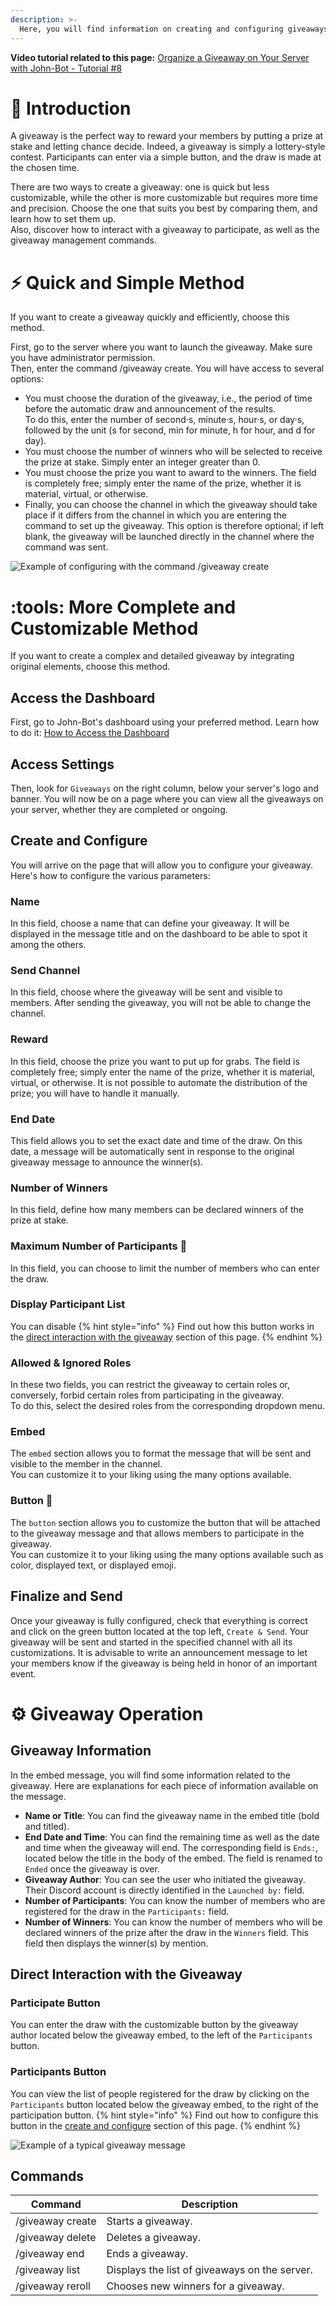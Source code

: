 ```yaml
---
description: >-
  Here, you will find information on creating and configuring giveaways or contests.
---
```


**Video tutorial related to this page:** [Organize a Giveaway on Your Server with John-Bot - Tutorial #8](https://youtu.be/UsfRXtH8Rcg)

# :rocket: Introduction
A giveaway is the perfect way to reward your members by putting a prize at stake and letting chance decide. Indeed, a giveaway is simply a lottery-style contest. Participants can enter via a simple button, and the draw is made at the chosen time.

There are two ways to create a giveaway: one is quick but less customizable, while the other is more customizable but requires more time and precision. Choose the one that suits you best by comparing them, and learn how to set them up.
<br/> Also, discover how to interact with a giveaway to participate, as well as the giveaway management commands.

# :zap: Quick and Simple Method
If you want to create a giveaway quickly and efficiently, choose this method.

First, go to the server where you want to launch the giveaway. Make sure you have administrator permission.
<br/> Then, enter the command /giveaway create. You will have access to several options:
* You must choose the duration of the giveaway, i.e., the period of time before the automatic draw and announcement of the results.
<br/> To do this, enter the number of second·s, minute·s, hour·s, or day·s, followed by the unit (s for second, min for minute, h for hour, and d for day).
* You must choose the number of winners who will be selected to receive the prize at stake. Simply enter an integer greater than 0.
* You must choose the prize you want to award to the winners. The field is completely free; simply enter the name of the prize, whether it is material, virtual, or otherwise.
* Finally, you can choose the channel in which the giveaway should take place if it differs from the channel in which you are entering the command to set up the giveaway. This option is therefore optional; if left blank, the giveaway will be launched directly in the channel where the command was sent.

![Example of configuring with the command /giveaway create](../../.gitbook/assets/giveaway_command_create.png)

# :tools: More Complete and Customizable Method
If you want to create a complex and detailed giveaway by integrating original elements, choose this method.

## Access the Dashboard
First, go to John-Bot's dashboard using your preferred method. Learn how to do it: [How to Access the Dashboard](../../guide/base.md#pushpin-access-the-dashboard)

## Access Settings
Then, look for `Giveaways` on the right column, below your server's logo and banner. You will now be on a page where you can view all the giveaways on your server, whether they are completed or ongoing.

## Create and Configure
You will arrive on the page that will allow you to configure your giveaway. Here's how to configure the various parameters:

### Name
In this field, choose a name that can define your giveaway. It will be displayed in the message title and on the dashboard to be able to spot it among the others.

### Send Channel
In this field, choose where the giveaway will be sent and visible to members. After sending the giveaway, you will not be able to change the channel.

### Reward
In this field, choose the prize you want to put up for grabs. The field is completely free; simply enter the name of the prize, whether it is material, virtual, or otherwise. It is not possible to automate the distribution of the prize; you will have to handle it manually.

### End Date
This field allows you to set the exact date and time of the draw. On this date, a message will be automatically sent in response to the original giveaway message to announce the winner(s).

### Number of Winners
In this field, define how many members can be declared winners of the prize at stake.

### Maximum Number of Participants :gem:
In this field, you can choose to limit the number of members who can enter the draw.

### Display Participant List
You can disable
{% hint style="info" %} Find out how this button works in the [direct interaction with the giveaway](../../usage/fonctionnalites/giveaway.md#interaction-directe-avec-le-giveaway) section of this page. {% endhint %}

### Allowed & Ignored Roles
In these two fields, you can restrict the giveaway to certain roles or, conversely, forbid certain roles from participating in the giveaway.
<br/> To do this, select the desired roles from the corresponding dropdown menu.

### Embed
The `embed` section allows you to format the message that will be sent and visible to the member in the channel.
<br/> You can customize it to your liking using the many options available.

### Button :gem:
The `button` section allows you to customize the button that will be attached to the giveaway message and that allows members to participate in the giveaway.
<br/> You can customize it to your liking using the many options available such as color, displayed text, or displayed emoji.

## Finalize and Send
Once your giveaway is fully configured, check that everything is correct and click on the green button located at the top left, `Create & Send`. Your giveaway will be sent and started in the specified channel with all its customizations. It is advisable to write an announcement message to let your members know if the giveaway is being held in honor of an important event.

# :gear: Giveaway Operation
## Giveaway Information
In the embed message, you will find some information related to the giveaway. Here are explanations for each piece of information available on the message.
- **Name or Title**: You can find the giveaway name in the embed title (bold and titled).
- **End Date and Time**: You can find the remaining time as well as the date and time when the giveaway will end. The corresponding field is `Ends:`, located below the title in the body of the embed. The field is renamed to `Ended` once the giveaway is over.
- **Giveaway Author**: You can see the user who initiated the giveaway. Their Discord account is directly identified in the `Launched by:` field.
- **Number of Participants**: You can know the number of members who are registered for the draw in the `Participants:` field.
- **Number of Winners**: You can know the number of members who will be declared winners of the prize after the draw in the `Winners` field. This field then displays the winner(s) by mention.

## Direct Interaction with the Giveaway
### Participate Button
You can enter the draw with the customizable button by the giveaway author located below the giveaway embed, to the left of the `Participants` button.

### Participants Button
You can view the list of people registered for the draw by clicking on the `Participants` button located below the giveaway embed, to the right of the participation button.
{% hint style="info" %} Find out how to configure this button in the [create and configure](../../usage/fonctionnalites/giveaway.md#créer-et-configurer) section of this page. {% endhint %}

![Example of a typical giveaway message](../../.gitbook/assets/giveaway_example.png)

## Commands
| Command            | Description                                                   |
| ------------------- | ------------------------------------------------------------- |
| /giveaway create    | Starts a giveaway.                                            |
| /giveaway delete    | Deletes a giveaway.                                           |
| /giveaway end       | Ends a giveaway.                                              |
| /giveaway list      | Displays the list of giveaways on the server.                 |
| /giveaway reroll    | Chooses new winners for a giveaway.                           |